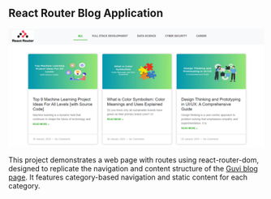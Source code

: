 ## React Router Blog Application

![Todo App Edit Preview](public/Images/demo.png)


This project demonstrates a web page with routes using react-router-dom, designed to replicate the navigation and content structure of the [Guvi blog page](https://www.guvi.in/blog/). It features category-based navigation and static content for each category.




